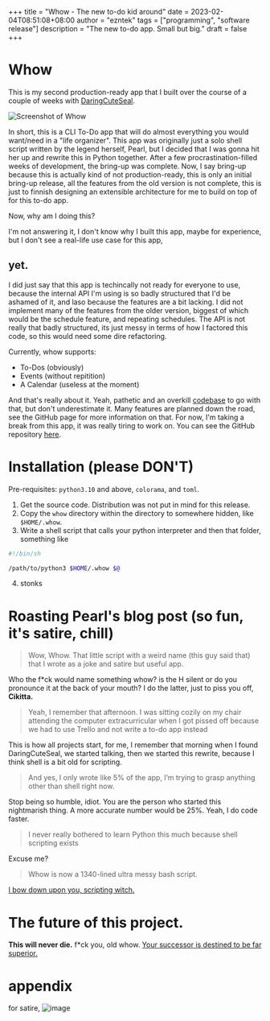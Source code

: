 +++
title = "Whow - The new to-do kid around"
date = 2023-02-04T08:51:08+08:00
author = "ezntek"
tags = ["programming", "software release"]
description = "The new to-do app. Small but big."
draft = false
+++

# Whow

This is my second production-ready app that I built over the course of a couple of weeks with [DaringCuteSeal](https://github.com/daringcuteseal).

![Screenshot of Whow](/img/Screenshot_20230204_085916_whow.png)

In short, this is a CLI To-Do app that will do almost everything you would want/need in a "life organizer". This app was originally just a solo shell script written by the legend herself, Pearl, but I decided that I was gonna hit her up and rewrite this in Python together. After a few procrastination-filled weeks of development, the bring-up was complete. Now, I say bring-up because this is actually kind of not production-ready, this is only an initial bring-up release, all the features from the old version is not complete, this is just to finnish designing an extensible architecture for me to build on top of for this to-do app.

Now, why am I doing this?

I'm not answering it, I don't know why I built this app, maybe for experience, but I don't see a real-life use case for this app,

## yet.

I did just say that this app is techincally not ready for everyone to use, because the internal API I'm using is so badly structured that I'd be ashamed of it, and laso because the features are a bit lacking. I did not implement many of the features from the older version, biggest of which would be the schedule feature, and repeating schedules. The API is not really that badly structured, its just messy in terms of how I factored this code, so this would need some dire refactoring.

Currently, whow supports:
 * To-Dos (obviously)
 * Events (without repitition)
 * A Calendar (useless at the moment)

And that's really about it. Yeah, pathetic and an overkill [codebase](https://github.com/ezntek/whow) to go with that, but don't underestimate it. Many features are planned down the road, see the GitHub page for more information on that. For now, I'm taking a break from this app, it was really tiring to work on. You can see the GitHub repository [here](https://github.com/ezntek/whow).

# Installation (please DON'T)

Pre-requisites: `python3.10` and above, `colorama`, and `toml`.
 1. Get the source code. Distribution was not put in mind for this release.
 2. Copy the `whow` directory within the directory to somewhere hidden, like `$HOME/.whow`.
 3. Write a shell script that calls your python interpreter and then that folder, something like
 ```sh
 #!/bin/sh

 /path/to/python3 $HOME/.whow $@
 ```
 4. stonks

# Roasting Pearl's blog post (so fun, it's satire, chill)

> Wow, Whow. That little script with a weird name (this guy said that) that I wrote as a joke and satire but useful app.

Who the f*ck would name something whow? is the H silent or do you pronounce it at the back of your mouth? I do the latter, just to piss you off, **Cikitta.**

> Yeah, I remember that afternoon. I was sitting cozily on my chair attending the computer extracurricular when I got pissed off because we had to use Trello and not write a to-do app instead

This is how all projects start, for me, I remember that morning when I found DaringCuteSeal, we started talking, then we started this rewrite, because I think shell is a bit old for scripting.

>  And yes, I only wrote like 5% of the app, I’m trying to grasp anything other than shell right now.

Stop being so humble, idiot. You are the person who started this nightmarish thing. A more accurate number would be 25%. Yeah, I do code faster.

> I never really bothered to learn Python this much because shell scripting exists

Excuse me?

> Whow is now a 1340-lined ultra messy bash script.

[I bow down upon you, scripting witch.](https://github.com/daringcuteseal/whow)

# The future of this project.

**This will never die.** f*ck you, old whow. [Your successor is destined to be far superior.](https://github.com/ezntek/whow#planned-features-high-priority)

# appendix

for satire, ![image](/img/Screenshot_20230204_092841.png)

<script src="https://utteranc.es/client.js"
        repo="ezntek/ezntek.github.io"
        issue-term="title"
        label="comments"
        theme="github-dark"
        crossorigin="anonymous"
        async>
</script>